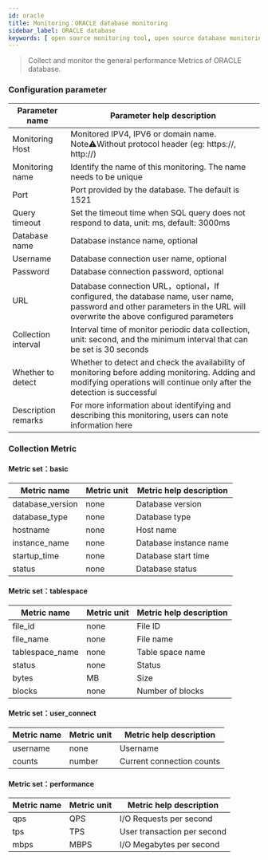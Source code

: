 ```yaml
---
id: oracle
title: Monitoring：ORACLE database monitoring
sidebar_label: ORACLE database
keywords: [ open source monitoring tool, open source database monitoring tool, monitoring oracle database metrics ]
---
```


> Collect and monitor the general performance Metrics of ORACLE database.

### Configuration parameter

| Parameter name      | Parameter help description                                                                                                                                                |
|---------------------|---------------------------------------------------------------------------------------------------------------------------------------------------------------------------|
| Monitoring Host     | Monitored IPV4, IPV6 or domain name. Note⚠️Without protocol header (eg: https://, http://)                                                                                |
| Monitoring name     | Identify the name of this monitoring. The name needs to be unique                                                                                                         |
| Port                | Port provided by the database. The default is 1521                                                                                                                        |
| Query timeout       | Set the timeout time when SQL query does not respond to data, unit: ms, default: 3000ms                                                                                   |
| Database name       | Database instance name, optional                                                                                                                                          |
| Username            | Database connection user name, optional                                                                                                                                   |
| Password            | Database connection password, optional                                                                                                                                    |
| URL                 | Database connection URL，optional，If configured, the database name, user name, password and other parameters in the URL will overwrite the above configured parameters     |
| Collection interval | Interval time of monitor periodic data collection, unit: second, and the minimum interval that can be set is 30 seconds                                                   |
| Whether to detect   | Whether to detect and check the availability of monitoring before adding monitoring. Adding and modifying operations will continue only after the detection is successful |
| Description remarks | For more information about identifying and describing this monitoring, users can note information here                                                                    |

### Collection Metric

#### Metric set：basic

| Metric name      | Metric unit | Metric help description |
|------------------|-------------|-------------------------|
| database_version | none        | Database version        |
| database_type    | none        | Database type           |
| hostname         | none        | Host name               |
| instance_name    | none        | Database instance name  |
| startup_time     | none        | Database start time     |
| status           | none        | Database status         |

#### Metric set：tablespace

| Metric name     | Metric unit | Metric help description |
|-----------------|-------------|-------------------------|
| file_id         | none        | File ID                 |
| file_name       | none        | File name               |
| tablespace_name | none        | Table space name        |
| status          | none        | Status                  |
| bytes           | MB          | Size                    |
| blocks          | none        | Number of blocks        |

#### Metric set：user_connect

| Metric name | Metric unit | Metric help description   |
|-------------|-------------|---------------------------|
| username    | none        | Username                  |
| counts      | number      | Current connection counts | 

#### Metric set：performance

| Metric name | Metric unit | Metric help description     |
|-------------|-------------|-----------------------------|
| qps         | QPS         | I/O Requests per second     |
| tps         | TPS         | User transaction per second | 
| mbps        | MBPS        | I/O Megabytes per second    |
